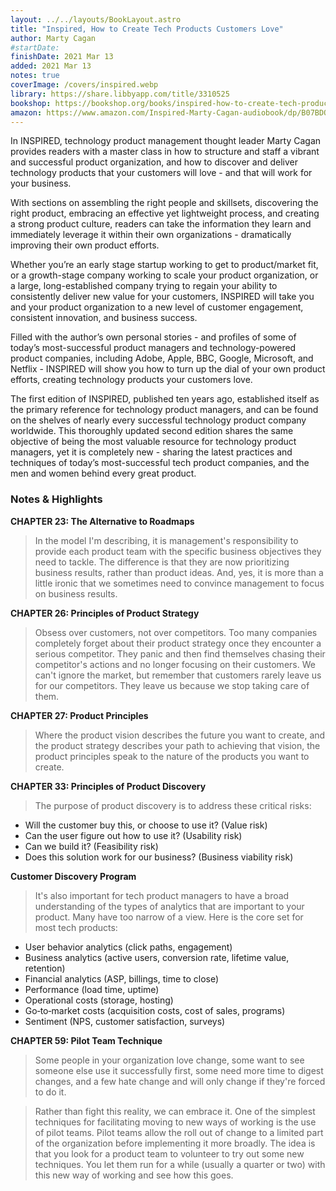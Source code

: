 ```yaml
---
layout: ../../layouts/BookLayout.astro
title: "Inspired, How to Create Tech Products Customers Love"
author: Marty Cagan
#startDate:
finishDate: 2021 Mar 13
added: 2021 Mar 13
notes: true
coverImage: /covers/inspired.webp
library: https://share.libbyapp.com/title/3310525
bookshop: https://bookshop.org/books/inspired-how-to-create-tech-products-customers-love/9781119387503
amazon: https://www.amazon.com/Inspired-Marty-Cagan-audiobook/dp/B07BDQVC45/
---
```


In INSPIRED, technology product management thought leader Marty Cagan provides readers with a master class in how to structure and staff a vibrant and successful product organization, and how to discover and deliver technology products that your customers will love - and that will work for your business.

With sections on assembling the right people and skillsets, discovering the right product, embracing an effective yet lightweight process, and creating a strong product culture, readers can take the information they learn and immediately leverage it within their own organizations - dramatically improving their own product efforts.

Whether you’re an early stage startup working to get to product/market fit, or a growth-stage company working to scale your product organization, or a large, long-established company trying to regain your ability to consistently deliver new value for your customers, INSPIRED will take you and your product organization to a new level of customer engagement, consistent innovation, and business success.

Filled with the author’s own personal stories - and profiles of some of today’s most-successful product managers and technology-powered product companies, including Adobe, Apple, BBC, Google, Microsoft, and Netflix - INSPIRED will show you how to turn up the dial of your own product efforts, creating technology products your customers love.

The first edition of INSPIRED, published ten years ago, established itself as the primary reference for technology product managers, and can be found on the shelves of nearly every successful technology product company worldwide. This thoroughly updated second edition shares the same objective of being the most valuable resource for technology product managers, yet it is completely new - sharing the latest practices and techniques of today’s most-successful tech product companies, and the men and women behind every great product.

### Notes & Highlights
**CHAPTER 23: The Alternative to Roadmaps**
> In the model I'm describing, it is management's responsibility to provide each product team with the specific business objectives they need to tackle. The difference is that they are now prioritizing business results, rather than product ideas. And, yes, it is more than a little ironic that we sometimes need to convince management to focus on business results.

**CHAPTER 26: Principles of Product Strategy**
> Obsess over customers, not over competitors. Too many companies completely forget about their product strategy once they encounter a serious competitor. They panic and then find themselves chasing their competitor's actions and no longer focusing on their customers. We can't ignore the market, but remember that customers rarely leave us for our competitors. They leave us because we stop taking care of them.

**CHAPTER 27: Product Principles**
> Where the product vision describes the future you want to create, and the product strategy describes your path to achieving that vision, the product principles speak to the nature of the products you want to create.

**CHAPTER 33: Principles of Product Discovery**
> The purpose of product discovery is to address these critical risks:
* Will the customer buy this, or choose to use it? (Value risk)
* Can the user figure out how to use it? (Usability risk)
* Can we build it? (Feasibility risk)
* Does this solution work for our business? (Business viability risk)

**Customer Discovery Program**
> It's also important for tech product managers to have a broad understanding of the types of analytics that are important to your product. Many have too narrow of a view. Here is the core set for most tech products:
* User behavior analytics (click paths, engagement)
* Business analytics (active users, conversion rate, lifetime value, retention)
* Financial analytics (ASP, billings, time to close)
* Performance (load time, uptime)
* Operational costs (storage, hosting)
* Go‐to‐market costs (acquisition costs, cost of sales, programs)
* Sentiment (NPS, customer satisfaction, surveys)

**CHAPTER 59: Pilot Team Technique**
> Some people in your organization love change, some want to see someone else use it successfully first, some need more time to digest changes, and a few hate change and will only change if they're forced to do it.

> Rather than fight this reality, we can embrace it. One of the simplest techniques for facilitating moving to new ways of working is the use of pilot teams. Pilot teams allow the roll out of change to a limited part of the organization before implementing it more broadly. The idea is that you look for a product team to volunteer to try out some new techniques. You let them run for a while (usually a quarter or two) with this new way of working and see how this goes.
